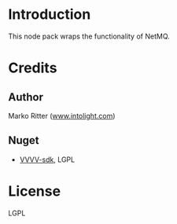 Introduction
============

This node pack wraps the functionality of NetMQ.

Credits
=======

Author
------
Marko Ritter (www.intolight.com)


Nuget
----
* [VVVV-sdk](https://github.com/vvvv/vvvv-sdk), LGPL

License
=======

LGPL

